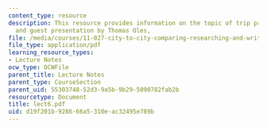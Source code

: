 ```yaml
---
content_type: resource
description: This resource provides information on the topic of trip preparation,
  and guest presentation by Thomas Oles,
file: /media/courses/11-027-city-to-city-comparing-researching-and-writing-about-cities-spring-2006/d19f201b928666a5310eac32495e789b_lect6.pdf
file_type: application/pdf
learning_resource_types:
- Lecture Notes
ocw_type: OCWFile
parent_title: Lecture Notes
parent_type: CourseSection
parent_uid: 55303748-52d3-9a5b-9b29-5090782fab2b
resourcetype: Document
title: lect6.pdf
uid: d19f201b-9286-66a5-310e-ac32495e789b
---
```

